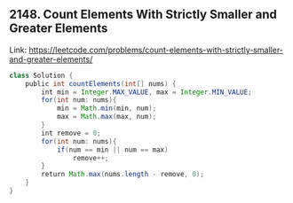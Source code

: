 ## 2148. Count Elements With Strictly Smaller and Greater Elements 
Link: https://leetcode.com/problems/count-elements-with-strictly-smaller-and-greater-elements/

```java
class Solution {
    public int countElements(int[] nums) {
        int min = Integer.MAX_VALUE, max = Integer.MIN_VALUE;
        for(int num: nums){
            min = Math.min(min, num);
            max = Math.max(max, num);
        }
        int remove = 0;
        for(int num: nums){
            if(num == min || num == max)
                remove++;
        }
        return Math.max(nums.length - remove, 0);
    }
}
```
